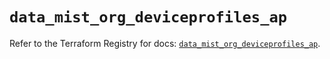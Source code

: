 # `data_mist_org_deviceprofiles_ap`

Refer to the Terraform Registry for docs: [`data_mist_org_deviceprofiles_ap`](https://registry.terraform.io/providers/juniper/mist/0.6.0/docs/data-sources/org_deviceprofiles_ap).
